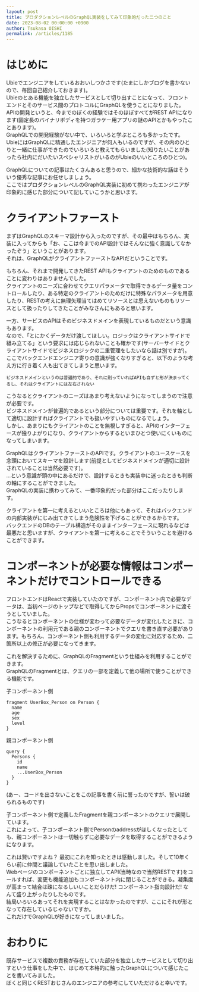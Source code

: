 ```yaml
---
layout: post
title: プロダクションレベルのGraphQL実装をしてみて印象的だった二つのこと
date: 2023-08-02 00:00:00 +0900
author: Tsukasa OISHI
permalink: /articles/1185
---
```




# はじめに
Ubieでエンジニアをしているおおいしつかさです(たまにしかブログを書かないので、毎回自己紹介しておきます)。  
Ubieのとある機能を独立したサービスとして切り出すことになって、フロントエンドとそのサービス間のプロトコルにGraphQLを使うことになりました。  
APIの開発というと、今までのぼくの経験ではそのほぼすべてがREST APIになります(固定長のバイナリボディを持つガラケー用アプリの謎のAPIとかもやったことあります)。  
GraphQLでの開発経験がない中で、いろいろと学ぶところも多かったです。UbieにはGraphQLに精通したエンジニアが何人もいるのですが、その内のひとりと一緒に仕事ができたのでいろいろと教えてもらいました(知りたいことがあったら社内にだいたいスペシャリストがいるのがUbieのいいところのひとつ)。

GraphQLについての記事はたくさんあると思うので、細かな技術的な話はそういう優秀な記事にお任せしましょう。  
ここではプロダクションレベルのGraphQL実装に初めて携わったエンジニアが印象的に感じた部分について記していこうかと思います。

# クライアントファースト
まずはGraphQLのスキーマ設計から入ったのですが、その最中はもちろん、実装に入ってからも「お、ここは今までのAPI設計ではそんなに強く意識してなかったぞう」ということがあります。  
それは、GraphQLがクライアントファーストなAPIだということです。

もちろん、それまで開発してきたREST APIもクライアントのためのものであることに変わりはありませんでした。  
クライアントのニーズに合わせてクエリパラメータで取得できるデータ量をコントロールしたり、ある特定のクライアントのためだけに特殊なパラメータを用意したり、RESTの考えに無理矢理当てはめてリソースとは思えないものもリソースとして扱ったりしてきたことがみなさんにもあると思います。

一方、サービスのAPIはそのビジネスドメインを表現しているものだという意識もあります。  
なので、「とにかくデータだけ渡してほしい。ロジックはクライアントサイドで組み立てる」という要求には応じられないことも確かです(サーバーサイドとクライアントサイドでビジネスロジックの二重管理をしたいなら話は別ですが)。  
ここでバックエンドエンジニア寄りの意識が強くなりすぎると、以下のような考え方に行き着く人も出てきてしまうと思います。

```
ビジネスドメインというのは普遍的であり、それに則っていればAPIも自ずと形が決まってくるし、それはクライアントには左右されない
```

こうなるとクライアントのニーズはあまり考えないようになってしまうので注意が必要です。  
ビジネスドメインが普遍的であるという部分については重要です。それを軸として適切に設計すればクライアントでも扱いやすいものになるでしょう。  
しかし、あまりにもクライアントのことを無視しすぎると、APIのインターフェースが独りよがりになり、クライアントからするといまひとつ使いにくいものになってしまいます。

GraphQLはクライアントファーストのAPIです。クライアントのユースケースを念頭においてスキーマを設計します(前提としてビジネスドメインが適切に設計されていることは当然必要です)。  
...という意識が頭の中にあるだけで、設計するときも実装中に迷ったときも判断の軸にすることができました。  
GraphQLの実装に携わってみて、一番印象的だった部分はここだったりします。

クライアントを第一に考えるといいところは他にもあって、それはバックエンドの内部実装がにじみ出てきてしまう危険性を下げることができるからです。  
バックエンドのDBのテーブル構造がそのままインターフェースに現れるなどは最悪だと思いますが、クライアントを第一に考えることでそういうことを避けることができます。

# コンポーネントが必要な情報はコンポーネントだけでコントロールできる
フロントエンドはReactで実装していたのですが、コンポーネント内で必要なデータは、当初ページのトップなどで取得してからPropsでコンポーネントに渡そうとしていました。  
こうなるとコンポーネントの仕様が変わって必要なデータが変化したときに、コンポーネントの利用元である親のコンポーネントでクエリを書き直す必要があります。もちろん、コンポーネント側も利用するデータの変化に対応するため、二箇所以上の修正が必要になってきます。

これを解決するために、GraphQLのFragmentという仕組みを利用することができます。  
GraphQLのFragmentとは、クエリの一部を定義して他の場所で使うことができる機能です。

子コンポーネント側

```
fragment UserBox_Person on Person {
  name
  age
  sex
  level
}
```

親コンポーネント側

```
query {
  Persons {
    id
    name
    ...UserBox_Person
  }
}
```
(あー、コードを出さないことをこの記事を書く前に誓ったのですが、誓いは破られるものです)

子コンポーネント側で定義したFragmentを親コンポーネントのクエリで展開しています。    
これによって、子コンポーネント側でPersonのaddressがほしくなったとしても、親コンポーネントは一切触らずに必要なデータを取得することができるようになります。

これは賢いですよね？ 最初にこれを知ったときは感動しました。そして10年くらい前に仲間と議論していたことを思い出しました。  
Webページのコンポーネントごとに独立してAPI(当時なので当然RESTです)をコールすれば、変更も機能追加もコンポーネント内に閉じることができる。凝集度が高まって結合は疎になるしいいことだらけだ! コンポーネント指向設計だ! なんて盛り上がったりしたものです。  
結局いろいろあってそれを実現することはなかったのですが、ここにそれが形となって存在しているじゃないですか。  
これだけでGraphQLが好きになってしまいました。

# おわりに
既存サービスで複数の責務が存在していた部分を独立したサービスとして切り出すという仕事をした中で、はじめて本格的に触ったGraphQLについて感じたことを書いてみました。  
ぼくと同じくRESTおじさんのエンジニアの参考にしていただけると幸いです。


